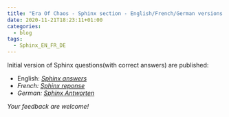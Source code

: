 ```yaml
---
title: "Era Of Chaos - Sphinx section - English/French/German versions (beta version)"
date: 2020-11-21T18:23:11+01:00
categories:
  - blog
tags:
  - Sphinx_EN_FR_DE
---
```


Initial version of Sphinx questions(with correct answers) are published:
 - English: <i class="fas fa-question-circle"/>  [Sphinx answers](/sphinx/)
 - French: <i class="fas fa-question-circle"/>  [Sphinx reponse](/fr/sphinx/)
 - German: <i class="fas fa-question-circle"/>  [Sphinx Antworten](/de/sphinx/)

Your feedback are welcome!